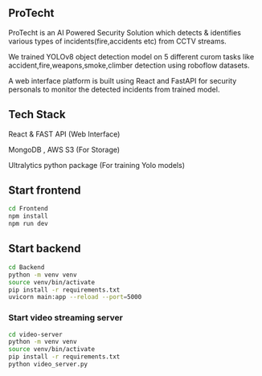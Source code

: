 ## ProTecht 

ProTecht is an AI Powered Security Solution which detects & identifies various types of incidents(fire,accidents etc) from CCTV streams.

We trained YOLOv8 object detection model on 5 different curom tasks like accident,fire,weapons,smoke,climber detection using roboflow datasets.

A web interface platform is built using React and FastAPI for security personals to monitor the detected incidents from trained model.

## Tech Stack 
React & FAST API (Web Interface)  

MongoDB , AWS S3 (For Storage)   

Ultralytics python package (For training Yolo models)   

## Start frontend
```bash
cd Frontend
npm install
npm run dev
```

## Start backend

```bash
cd Backend
python -m venv venv
source venv/bin/activate
pip install -r requirements.txt
uvicorn main:app --reload --port=5000
```

### Start video streaming server
```bash
cd video-server
python -m venv venv
source venv/bin/activate
pip install -r requirements.txt
python video_server.py
```
